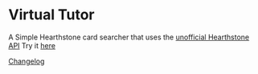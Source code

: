 # Virtual Tutor
A Simple Hearthstone card searcher that uses the [unofficial Hearthstone API](http://hearthstoneapi.com/)
Try it [here](https://adbsjb.github.io/Virtual-Tutor/)

[Changelog](Docs/CHANGELOG.md)
